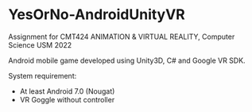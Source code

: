 # YesOrNo-AndroidUnityVR
Assignment for CMT424 ANIMATION &amp; VIRTUAL REALITY, Computer Science USM 2022

Android mobile game developed using Unity3D, C# and Google VR SDK.

System requirement: 
- At least Android 7.0 (Nougat)
- VR Goggle without controller
